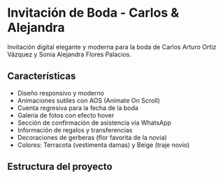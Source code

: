 # Invitación de Boda - Carlos & Alejandra

Invitación digital elegante y moderna para la boda de Carlos Arturo Ortiz Vázquez y Sonia Alejandra Flores Palacios.

## Características

- Diseño responsivo y moderno
- Animaciones sutiles con AOS (Animate On Scroll)
- Cuenta regresiva para la fecha de la boda
- Galería de fotos con efecto hover
- Sección de confirmación de asistencia vía WhatsApp
- Información de regalos y transferencias
- Decoraciones de gerberas (flor favorita de la novia)
- Colores: Terracota (vestimenta damas) y Beige (traje novio)

## Estructura del proyecto
